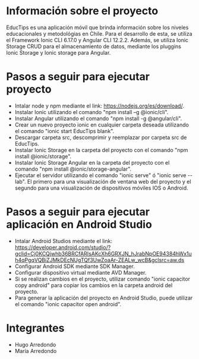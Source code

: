 # Información sobre el proyecto
EducTips es una aplicación móvil que brinda información sobre los niveles educacionales y metodológias en Chile. Para el desarrollo de esta, se utiliza el Framework Ionic CLI 6.17.0 y Angular CLI 12.2.2.
Además, se utiliza Ionic Storage CRUD para el almacenamiento de datos, mediante los pluggins Ionic Storage y Ionic storage para Angular.
# Pasos a seguir para ejecutar proyecto
- Intalar node y npm mediante el link: https://nodejs.org/es/download/.
- Instalar Ionic utilizando el comando "npm install –g @ionic/cli".
- Instalar Angular utilizando el comando "npm install -g @angular/cli".
- Crear un nuevo proyecto ionic en cualquier carpeta deseada utilizando el comando "ionic start EducTips blank".
- Descargar carpeta src, descomprimir y reemplazar por carpeta src de EducTips.
- Instalar Ionic Storage en la carpeta del proyecto con el comando "npm install @ionic/storage".
- Instalar Ionic Storage Angular en la carpeta del proyecto con el comando "npm install @ionic/storage-angular".
- Ejecutar el servidor utilizando el comando "ionic serve" ó "ionic serve --lab". El primero para una visualización de ventana web del proyecto y el segundo para una visualización de dispositivos móviles IOS o Android.
# Pasos a seguir para ejecutar aplicación en Android Studio
- Intalar Android Studios mediante el link: https://developer.android.com/studio/?gclid=Cj0KCQjwhb36BRCfARIsAKcXh6GRXJN_hJrabNpOE94384hWx1uh4qPgqVQBiZJMkDEcNUgTQf3UwZoaAr-ZEALw_wcB&gclsrc=aw.ds  
- Configurar Android SDK mediante SDK Manager.
- Configurar dispositivo virtual mediante AVD Manager.
- Si se realizan cambios en el proyecto, utilizar comando "ionic capacitor copy android" para copiar los cambios en la carpeta android del proyecto.
- Para generar la aplicación del proyecto en Android Studio, puede utilizar el comando "ionic capacitor open android".
# Integrantes
- Hugo Arredondo
- María Arredondo